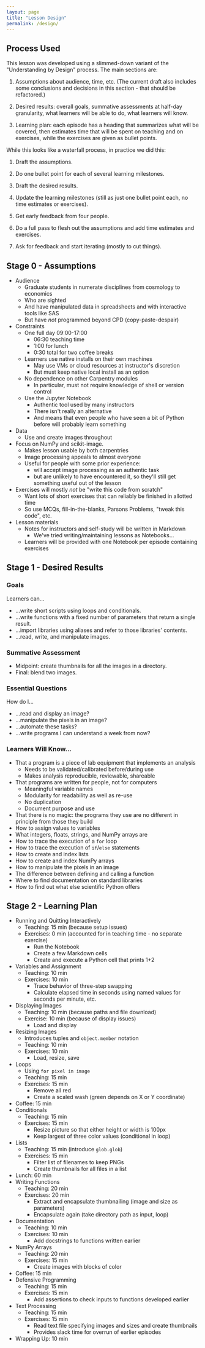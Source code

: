 ```yaml
---
layout: page
title: "Lesson Design"
permalink: /design/
---
```

## Process Used

This lesson was developed using a slimmed-down variant of the "Understanding by Design" process.
The main sections are:

1.  Assumptions about audience, time, etc.
    (The current draft also includes some conclusions and decisions in this section - that should be refactored.)

2.  Desired results:
    overall goals, summative assessments at half-day granularity, what learners will be able to do, what learners will know.

3.  Learning plan:
    each episode has a heading that summarizes what will be covered,
    then estimates time that will be spent on teaching and on exercises,
    while the exercises are given as bullet points.

While this looks like a waterfall process, in practice we did this:

1.  Draft the assumptions.

2.  Do one bullet point for each of several learning milestones.

3.  Draft the desired results.

4.  Update the learning milestones (still as just one bullet point each, no time estimates or exercises).

5.  Get early feedback from four people.

6.  Do a full pass to flesh out the assumptions and add time estimates and exercises.

7.  Ask for feedback and start iterating (mostly to cut things).

## Stage 0 - Assumptions

*   Audience
    *   Graduate students in numerate disciplines from cosmology to economics
    *   Who are sighted
    *   And have manipulated data in spreadsheets and with interactive tools like SAS
    *   But have *not* programmed beyond CPD (copy-paste-despair)
*   Constraints
    *   One full day 09:00-17:00
        *   06:30 teaching time
        *   1:00 for lunch
        *   0:30 total for two coffee breaks
    *   Learners use native installs on their own machines
        *   May use VMs or cloud resources at instructor's discretion
        *   But must keep native local install as an option
    *   No dependence on other Carpentry modules
        *   In particular, must not require knowledge of shell or version control
    *   Use the Jupyter Notebook
        *   Authentic tool used by many instructors
        *   There isn't really an alternative
        *   And means that even people who have seen a bit of Python before will probably learn something
*   Data
    *   Use and create images throughout
*   Focus on NumPy and scikit-image.
    *   Makes lesson usable by both carpentries
    *   Image processing appeals to almost everyone
    *   Useful for people with some prior experience:
        *   will accept image processing as an authentic task
        *   but are unlikely to have encountered  it,
            so they'll still get something useful out of the lesson
*   Exercises will mostly *not* be "write this code from scratch"
    *   Want lots of short exercises that can reliably be finished in allotted time
    *   So use MCQs, fill-in-the-blanks, Parsons Problems, "tweak this code", etc.
*   Lesson materials
    *   Notes for instructors and self-study will be written in Markdown
        *   We've tried writing/maintaining lessons as Notebooks...
    *   Learners will be provided with one Notebook per episode containing exercises

## Stage 1 - Desired Results

### Goals

Learners can...

*   ...write short scripts using loops and conditionals.
*   ...write functions with a fixed number of parameters that return a single result.
*   ...import libraries using aliases and refer to those libraries' contents.
*   ...read, write, and manipulate images.

### Summative Assessment

*   Midpoint: create thumbnails for all the images in a directory.
*   Final: blend two images.

### Essential Questions

How do I...

*   ...read and display an image?
*   ...manipulate the pixels in an image?
*   ...automate these tasks?
*   ...write programs I can understand a week from now?

### Learners Will Know...

*   That a program is a piece of lab equipment that implements an analysis
    *   Needs to be validated/calibrated before/during use
    *   Makes analysis reproducible, reviewable, shareable
*   That programs are written for people, not for computers
    *   Meaningful variable names
    *   Modularity for readability as well as re-use
    *   No duplication
    *   Document purpose and use
*   That there is no magic: the programs they use are no different in principle from those they build
*   How to assign values to variables
*   What integers, floats, strings, and NumPy arrays are
*   How to trace the execution of a `for` loop
*   How to trace the execution of `if`/`else` statements
*   How to create and index lists
*   How to create and index NumPy arrays
*   How to manipulate the pixels in an image
*   The difference between defining and calling a function
*   Where to find documentation on standard libraries
*   How to find out what else scientific Python offers

## Stage 2 - Learning Plan

*   Running and Quitting Interactively
    *   Teaching: 15 min (because setup issues)
    *   Exercises: 0 min (accounted for in teaching time - no separate exercise)
        *   Run the Notebook
        *   Create a few Markdown cells
        *   Create and execute a Python cell that prints 1+2
*   Variables and Assignment
    *   Teaching: 10 min
    *   Exercises: 10 min
        *   Trace behavior of three-step swapping
        *   Calculate elapsed time in seconds using named values for seconds per minute, etc.
*   Displaying Images
    *   Teaching: 10 min (because paths and file download)
    *   Exercise: 10 min (because of display issues)
        *   Load and display
*   Resizing Images
    *   Introduces tuples and `object.member` notation
    *   Teaching: 10 min
    *   Exercises: 10 min
        *   Load, resize, save
*   Loops
    *   Using `for pixel in image`
    *   Teaching: 15 min
    *   Exercises: 15 min
        *   Remove all red
        *   Create a scaled wash (green depends on X or Y coordinate)
*   Coffee: 15 min
*   Conditionals
    *   Teaching: 15 min
    *   Exercises: 15 min
        *   Resize picture so that either height or width is 100px
        *   Keep largest of three color values (conditional in loop)
*   Lists
    *   Teaching: 15 min (introduce `glob.glob`)
    *   Exercises: 15 min
        *   Filter list of filenames to keep PNGs
        *   Create thumbnails for all files in a list
*   Lunch: 60 min
*   Writing Functions
    *   Teaching: 20 min
    *   Exercises: 20 min
        *   Extract and encapsulate thumbnailing (image and size as parameters)
        *   Encapsulate again (take directory path as input, loop)
*   Documentation
    *   Teaching: 10 min
    *   Exercises: 10 min
        *   Add docstrings to functions written earlier
*   NumPy Arrays
    *   Teaching: 20 min
    *   Exercises: 15 min
        *   Create images with blocks of color
*   Coffee: 15 min
*   Defensive Programming
    *   Teaching: 15 min
    *   Exercises: 15 min
        *   Add assertions to check inputs to functions developed earlier
*   Text Processing
    *   Teaching: 15 min
    *   Exercises: 15 min
        *   Read text file specifying images and sizes and create thumbnails
        *   Provides slack time for overrun of earlier episodes
*   Wrapping Up: 10 min
